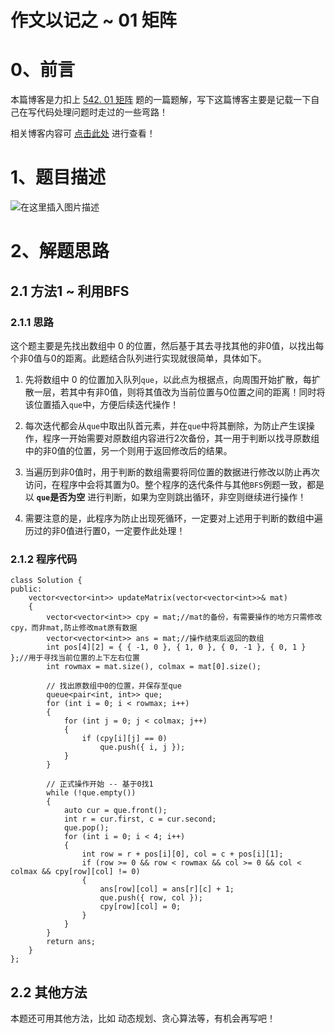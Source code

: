 作文以记之 ~ 01 矩阵
=
# 0、前言
本篇博客是力扣上 [542. 01 矩阵](https://leetcode-cn.com/problems/01-matrix/) 题的一篇题解，写下这篇博客主要是记载一下自己在写代码处理问题时走过的一些弯路！

相关博客内容可 [点击此处](https://blog.csdn.net/m0_51961114/article/details/124576260) 进行查看！

# 1、题目描述
![在这里插入图片描述](https://img-blog.csdnimg.cn/39afa127a7b54ea88988037c88214a20.png)



# 2、解题思路
## 2.1 方法1 ~ 利用BFS
### 2.1.1 思路
这个题主要是先找出数组中 0 的位置，然后基于其去寻找其他的非0值，以找出每个非0值与0的距离。此题结合队列进行实现就很简单，具体如下。

1. 先将数组中 0 的位置加入队列`que`，以此点为根据点，向周围开始扩散，每扩散一层，若其中有非0值，则将其值改为当前位置与0位置之间的距离！同时将该位置插入`que`中，方便后续迭代操作！


2. 每次迭代都会从`que`中取出队首元素，并在`que`中将其删除，为防止产生误操作，程序一开始需要对原数组内容进行2次备份，其一用于判断以找寻原数组中的非0值的位置，另一个则用于返回修改后的结果。


3. 当遍历到非0值时，用于判断的数组需要将同位置的数据进行修改以防止再次访问，在程序中会将其置为0。整个程序的迭代条件与其他`BFS`例题一致，都是以 **`que`是否为空** 进行判断，如果为空则跳出循环，非空则继续进行操作！


4. 需要注意的是，此程序为防止出现死循环，一定要对上述用于判断的数组中遍历过的非0值进行置0，一定要作此处理！



### 2.1.2 程序代码

	class Solution {
	public:
		vector<vector<int>> updateMatrix(vector<vector<int>>& mat) 
		{
			vector<vector<int>> cpy = mat;//mat的备份，有需要操作的地方只需修改cpy，而非mat,防止修改mat原有数据
			vector<vector<int>> ans = mat;//操作结束后返回的数组
			int pos[4][2] = { { -1, 0 }, { 1, 0 }, { 0, -1 }, { 0, 1 } };//用于寻找当前位置的上下左右位置
			int rowmax = mat.size(), colmax = mat[0].size();
	
			// 找出原数组中0的位置，并保存至que
			queue<pair<int, int>> que;
			for (int i = 0; i < rowmax; i++)
			{
				for (int j = 0; j < colmax; j++)
				{
					if (cpy[i][j] == 0)
						que.push({ i, j });
				}
			}
	
			// 正式操作开始 -- 基于0找1
			while (!que.empty())
			{
				auto cur = que.front();
				int r = cur.first, c = cur.second;
				que.pop();
				for (int i = 0; i < 4; i++)
				{
					int row = r + pos[i][0], col = c + pos[i][1];
					if (row >= 0 && row < rowmax && col >= 0 && col < colmax && cpy[row][col] != 0)
					{
						ans[row][col] = ans[r][c] + 1;
						que.push({ row, col });
						cpy[row][col] = 0;
					}
				}
			}
			return ans;
		}
	};
	

## 2.2 其他方法
本题还可用其他方法，比如 动态规划、贪心算法等，有机会再写吧！

